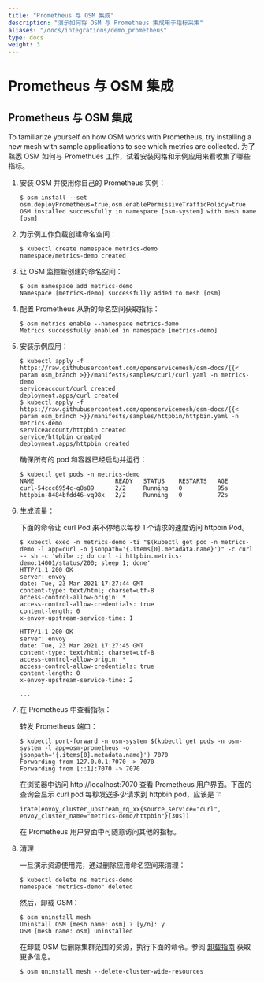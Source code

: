 ```yaml
---
title: "Prometheus 与 OSM 集成"
description: "演示如何将 OSM 与 Prometheus 集成用于指标采集"
aliases: "/docs/integrations/demo_prometheus"
type: docs
weight: 3
---
```


# Prometheus 与 OSM 集成

## Prometheus 与 OSM 集成

To familiarize yourself on how OSM works with Prometheus, try installing a new mesh with sample applications to see which metrics are collected. 为了熟悉 OSM 如何与 Promethues 工作，试着安装网格和示例应用来看收集了哪些指标。

1. 安装 OSM 并使用你自己的 Prometheus 实例：

   ```console
   $ osm install --set osm.deployPrometheus=true,osm.enablePermissiveTrafficPolicy=true
   OSM installed successfully in namespace [osm-system] with mesh name [osm]
   ```

1. 为示例工作负载创建命名空间：

   ```console
   $ kubectl create namespace metrics-demo
   namespace/metrics-demo created
   ```

1. 让 OSM 监控新创建的命名空间：

   ```console
   $ osm namespace add metrics-demo
   Namespace [metrics-demo] successfully added to mesh [osm]
   ```

1. 配置 Prometheus 从新的命名空间获取指标：

   ```console
   $ osm metrics enable --namespace metrics-demo
   Metrics successfully enabled in namespace [metrics-demo]
   ```

1. 安装示例应用：

   ```console
   $ kubectl apply -f https://raw.githubusercontent.com/openservicemesh/osm-docs/{{< param osm_branch >}}/manifests/samples/curl/curl.yaml -n metrics-demo
   serviceaccount/curl created
   deployment.apps/curl created
   $ kubectl apply -f https://raw.githubusercontent.com/openservicemesh/osm-docs/{{< param osm_branch >}}/manifests/samples/httpbin/httpbin.yaml -n metrics-demo
   serviceaccount/httpbin created
   service/httpbin created
   deployment.apps/httpbin created
   ```

   确保所有的 pod 和容器已经启动并运行：

   ```console
   $ kubectl get pods -n metrics-demo
   NAME                       READY   STATUS    RESTARTS   AGE
   curl-54ccc6954c-q8s89      2/2     Running   0          95s
   httpbin-8484bfdd46-vq98x   2/2     Running   0          72s
   ```

1. 生成流量：

   下面的命令让 curl Pod 来不停地以每秒 1 个请求的速度访问 httpbin Pod。

   ```console
   $ kubectl exec -n metrics-demo -ti "$(kubectl get pod -n metrics-demo -l app=curl -o jsonpath='{.items[0].metadata.name}')" -c curl -- sh -c 'while :; do curl -i httpbin.metrics-demo:14001/status/200; sleep 1; done'
   HTTP/1.1 200 OK
   server: envoy
   date: Tue, 23 Mar 2021 17:27:44 GMT
   content-type: text/html; charset=utf-8
   access-control-allow-origin: *
   access-control-allow-credentials: true
   content-length: 0
   x-envoy-upstream-service-time: 1

   HTTP/1.1 200 OK
   server: envoy
   date: Tue, 23 Mar 2021 17:27:45 GMT
   content-type: text/html; charset=utf-8
   access-control-allow-origin: *
   access-control-allow-credentials: true
   content-length: 0
   x-envoy-upstream-service-time: 2

   ...
   ```

1. 在 Prometheus 中查看指标：

    转发 Prometheus 端口：

   ```console
   $ kubectl port-forward -n osm-system $(kubectl get pods -n osm-system -l app=osm-prometheus -o jsonpath='{.items[0].metadata.name}') 7070
   Forwarding from 127.0.0.1:7070 -> 7070
   Forwarding from [::1]:7070 -> 7070
   ```

   在浏览器中访问 http://localhost:7070 查看 Prometheus 用户界面。下面的查询会显示 curl pod 每秒发送多少请求到 httpbin pod，应该是 1:

   ```
   irate(envoy_cluster_upstream_rq_xx{source_service="curl", envoy_cluster_name="metrics-demo/httpbin"}[30s])
   ```

   在 Prometheus 用户界面中可随意访问其他的指标。

1. 清理

   一旦演示资源使用完，通过删除应用命名空间来清理：

   ```console
   $ kubectl delete ns metrics-demo
   namespace "metrics-demo" deleted
   ```

   然后，卸载 OSM：

   ```
   $ osm uninstall mesh
   Uninstall OSM [mesh name: osm] ? [y/n]: y
   OSM [mesh name: osm] uninstalled
   ```

   在卸载 OSM 后删除集群范围的资源，执行下面的命令。参阅 [卸载指南](/docs/guides/uninstall/) 获取更多信息。

   ```console
   $ osm uninstall mesh --delete-cluster-wide-resources
   ```